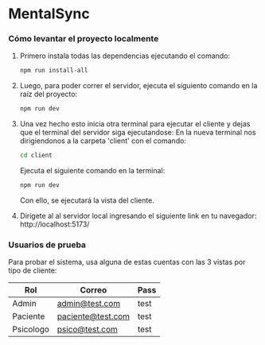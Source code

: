 # MentalSync

### Cómo levantar el proyecto localmente

1. Primero instala todas las dependencias ejecutando el comando:
   
   ```bash
   npm run install-all
   ```

1. Luego, para poder correr el servidor, ejecuta el siguiento comando en la raíz del proyecto:

   ```bash
   npm run dev
   ```

1. Una vez hecho esto inicia otra terminal para ejecutar el cliente y dejas que el terminal del servidor siga ejecutandose:
   En la nueva terminal nos dirigiendonos a la carpeta 'client' con el comando:

   ```bash
   cd client
   ```

   Ejecuta el siguiente comando en la terminal:

   ```bash
   npm run dev
   ```

   Con ello, se ejecutará la vista del cliente.

1. Dirígete al al servidor local ingresando el siguiente link en tu navegador: http://localhost:5173/

### Usuarios de prueba
   Para probar el sistema, usa alguna de estas cuentas con las 3 vistas por tipo de cliente:

| Rol       | Correo            | Pass |
| --------- | ----------------- | ---- |
| Admin     | admin@test.com    | test |
| Paciente  | paciente@test.com | test |
| Psicologo | psico@test.com    | test |

